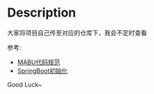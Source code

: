 # Description
大家将项目自己传至对应的仓库下，我会不定时查看

参考:
* [MABU代码规范](https://hand-mabu.github.io/mabu-code-guide/)
* [SpringBoot初始化](https://spring.io/projects/spring-boot)

Good Luck~
